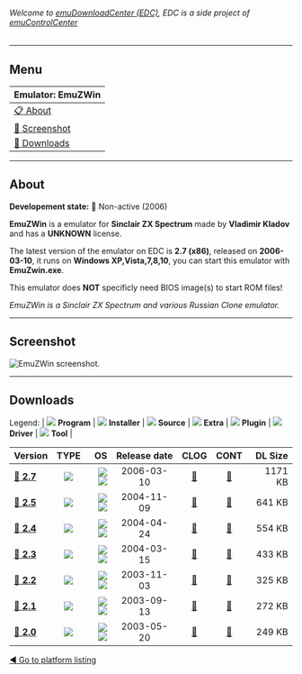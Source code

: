 ###### Welcome to [emuDownloadCenter (EDC)](https://github.com/PhoenixInteractiveNL/emuDownloadCenter/wiki/), EDC is a side project of [emuControlCenter](https://github.com/PhoenixInteractiveNL/emuControlCenter/wiki/)
***
## Menu
| **Emulator: EmuZWin** |
|:---------|
| [:clipboard: About](#about) |
| [:sunrise: Screenshot](#screenshot) |
| [:floppy_disk: Downloads](#downloads) |
***
## About
**Developement state:** :red_circle: Non-active (2006)

**EmuZWin** is a emulator for **Sinclair ZX Spectrum** made by **Vladimir Kladov** and has a **UNKNOWN** license.

The latest version of the emulator on EDC is **2.7 (x86)**, released on **2006-03-10**, it runs on **Windows XP,Vista,7,8,10**, you can start this emulator with **EmuZwin.exe**.

This emulator does **NOT** specificly need BIOS image(s) to start ROM files!

_EmuZWin is a Sinclair ZX Spectrum and various Russian Clone emulator._
***
## Screenshot
![](https://raw.githubusercontent.com/PhoenixInteractiveNL/emuDownloadCenter/master/hooks/emuzwin/emulator_screen_01.jpg "EmuZWin screenshot.")
***
## Downloads
Legend: | 
![](https://raw.githubusercontent.com/wiki/PhoenixInteractiveNL/emuDownloadCenter/images_misc/icon_program_24.png) **Program** | 
![](https://raw.githubusercontent.com/wiki/PhoenixInteractiveNL/emuDownloadCenter/images_misc/icon_installer_24.png) **Installer** | 
![](https://raw.githubusercontent.com/wiki/PhoenixInteractiveNL/emuDownloadCenter/images_misc/icon_source_code_24.png) **Source** | 
![](https://raw.githubusercontent.com/wiki/PhoenixInteractiveNL/emuDownloadCenter/images_misc/icon_extra_24.png) **Extra** | 
![](https://raw.githubusercontent.com/wiki/PhoenixInteractiveNL/emuDownloadCenter/images_misc/icon_plugin_24.png) **Plugin** | 
![](https://raw.githubusercontent.com/wiki/PhoenixInteractiveNL/emuDownloadCenter/images_misc/icon_driver_24.png) **Driver** | 
![](https://raw.githubusercontent.com/wiki/PhoenixInteractiveNL/emuDownloadCenter/images_misc/icon_tool_24.png) **Tool** | 
 
| Version | TYPE | OS | Release date | CLOG | CONT | DL Size |
|:--------|:----:|---:|:------------:|:----:|:----:|--------:|
| [:floppy_disk: **2.7**](https://github.com/PhoenixInteractiveNL/edc-repo0007/raw/master/emuzwin/2.7.7z) | ![](https://raw.githubusercontent.com/wiki/PhoenixInteractiveNL/emuDownloadCenter/images_misc/icon_program_24.png) | ![](https://raw.githubusercontent.com/wiki/PhoenixInteractiveNL/emuDownloadCenter/images_misc/logo_windows_24.png)![](https://raw.githubusercontent.com/wiki/PhoenixInteractiveNL/emuDownloadCenter/images_misc/icon_32-bit_24.png) | 2006-03-10 | [:page_facing_up:](https://github.com/PhoenixInteractiveNL/edc-repo0007/blob/master/emuzwin/2.7_changelog.txt) | [:mag_right:](https://github.com/PhoenixInteractiveNL/edc-repo0007/blob/master/emuzwin/2.7_contents.txt) | 1171 KB |
| [:floppy_disk: **2.5**](https://github.com/PhoenixInteractiveNL/edc-repo0007/raw/master/emuzwin/2.5.7z) | ![](https://raw.githubusercontent.com/wiki/PhoenixInteractiveNL/emuDownloadCenter/images_misc/icon_program_24.png) | ![](https://raw.githubusercontent.com/wiki/PhoenixInteractiveNL/emuDownloadCenter/images_misc/logo_windows_24.png)![](https://raw.githubusercontent.com/wiki/PhoenixInteractiveNL/emuDownloadCenter/images_misc/icon_32-bit_24.png) | 2004-11-09 | [:page_facing_up:](https://github.com/PhoenixInteractiveNL/edc-repo0007/blob/master/emuzwin/2.5_changelog.txt) | [:mag_right:](https://github.com/PhoenixInteractiveNL/edc-repo0007/blob/master/emuzwin/2.5_contents.txt) | 641 KB |
| [:floppy_disk: **2.4**](https://github.com/PhoenixInteractiveNL/edc-repo0007/raw/master/emuzwin/2.4.7z) | ![](https://raw.githubusercontent.com/wiki/PhoenixInteractiveNL/emuDownloadCenter/images_misc/icon_program_24.png) | ![](https://raw.githubusercontent.com/wiki/PhoenixInteractiveNL/emuDownloadCenter/images_misc/logo_windows_24.png)![](https://raw.githubusercontent.com/wiki/PhoenixInteractiveNL/emuDownloadCenter/images_misc/icon_32-bit_24.png) | 2004-04-24 | [:page_facing_up:](https://github.com/PhoenixInteractiveNL/edc-repo0007/blob/master/emuzwin/2.4_changelog.txt) | [:mag_right:](https://github.com/PhoenixInteractiveNL/edc-repo0007/blob/master/emuzwin/2.4_contents.txt) | 554 KB |
| [:floppy_disk: **2.3**](https://github.com/PhoenixInteractiveNL/edc-repo0007/raw/master/emuzwin/2.3.7z) | ![](https://raw.githubusercontent.com/wiki/PhoenixInteractiveNL/emuDownloadCenter/images_misc/icon_program_24.png) | ![](https://raw.githubusercontent.com/wiki/PhoenixInteractiveNL/emuDownloadCenter/images_misc/logo_windows_24.png)![](https://raw.githubusercontent.com/wiki/PhoenixInteractiveNL/emuDownloadCenter/images_misc/icon_32-bit_24.png) | 2004-03-15 | [:page_facing_up:](https://github.com/PhoenixInteractiveNL/edc-repo0007/blob/master/emuzwin/2.3_changelog.txt) | [:mag_right:](https://github.com/PhoenixInteractiveNL/edc-repo0007/blob/master/emuzwin/2.3_contents.txt) | 433 KB |
| [:floppy_disk: **2.2**](https://github.com/PhoenixInteractiveNL/edc-repo0007/raw/master/emuzwin/2.2.7z) | ![](https://raw.githubusercontent.com/wiki/PhoenixInteractiveNL/emuDownloadCenter/images_misc/icon_program_24.png) | ![](https://raw.githubusercontent.com/wiki/PhoenixInteractiveNL/emuDownloadCenter/images_misc/logo_windows_24.png)![](https://raw.githubusercontent.com/wiki/PhoenixInteractiveNL/emuDownloadCenter/images_misc/icon_32-bit_24.png) | 2003-11-03 | [:page_facing_up:](https://github.com/PhoenixInteractiveNL/edc-repo0007/blob/master/emuzwin/2.2_changelog.txt) | [:mag_right:](https://github.com/PhoenixInteractiveNL/edc-repo0007/blob/master/emuzwin/2.2_contents.txt) | 325 KB |
| [:floppy_disk: **2.1**](https://github.com/PhoenixInteractiveNL/edc-repo0007/raw/master/emuzwin/2.1.7z) | ![](https://raw.githubusercontent.com/wiki/PhoenixInteractiveNL/emuDownloadCenter/images_misc/icon_program_24.png) | ![](https://raw.githubusercontent.com/wiki/PhoenixInteractiveNL/emuDownloadCenter/images_misc/logo_windows_24.png)![](https://raw.githubusercontent.com/wiki/PhoenixInteractiveNL/emuDownloadCenter/images_misc/icon_32-bit_24.png) | 2003-09-13 | [:page_facing_up:](https://github.com/PhoenixInteractiveNL/edc-repo0007/blob/master/emuzwin/2.1_changelog.txt) | [:mag_right:](https://github.com/PhoenixInteractiveNL/edc-repo0007/blob/master/emuzwin/2.1_contents.txt) | 272 KB |
| [:floppy_disk: **2.0**](https://github.com/PhoenixInteractiveNL/edc-repo0007/raw/master/emuzwin/2.0.7z) | ![](https://raw.githubusercontent.com/wiki/PhoenixInteractiveNL/emuDownloadCenter/images_misc/icon_program_24.png) | ![](https://raw.githubusercontent.com/wiki/PhoenixInteractiveNL/emuDownloadCenter/images_misc/logo_windows_24.png)![](https://raw.githubusercontent.com/wiki/PhoenixInteractiveNL/emuDownloadCenter/images_misc/icon_32-bit_24.png) | 2003-05-20 | [:page_facing_up:](https://github.com/PhoenixInteractiveNL/edc-repo0007/blob/master/emuzwin/2.0_changelog.txt) | [:mag_right:](https://github.com/PhoenixInteractiveNL/edc-repo0007/blob/master/emuzwin/2.0_contents.txt) | 249 KB |

[:arrow_backward: Go to platform listing](https://github.com/PhoenixInteractiveNL/emuDownloadCenter/wiki/EDC-Platform-List)
